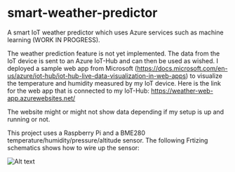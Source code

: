 # smart-weather-predictor
A smart IoT weather predictor which uses Azure services such as machine learning (WORK IN PROGRESS).

The weather prediction feature is not yet implemented. The data from the IoT device is sent to an Azure IoT-Hub and can then be used
as wished.
I deployed a sample web app from Microsoft (https://docs.microsoft.com/en-us/azure/iot-hub/iot-hub-live-data-visualization-in-web-apps)
to visualize the temperature and humidity measured by my IoT device. Here is the link for the web app that is connected to my IoT-Hub:
https://weather-web-app.azurewebsites.net/

The website might or might not show data depending if my setup is up and running or not.

This project uses a Raspberry Pi and a BME280 temperature/humidity/pressure/altitude sensor. The following Frtizing schematics shows how
to wire up the sensor:

![Alt text](relative/diagram/BME280Fritzing.png?raw=true "Fritzing diagram")
